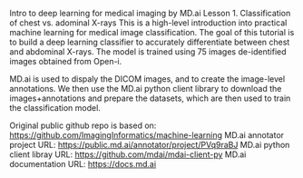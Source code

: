 Intro to deep learning for medical imaging by MD.ai
Lesson 1. Classification of chest vs. adominal X-rays
This is a high-level introduction into practical machine learning for medical image classification. The goal of this tutorial is to build a deep learning classifier to accurately differentiate between chest and abdominal X-rays. The model is trained using 75 images de-identified images obtained from Open-i.

MD.ai is used to dispaly the DICOM images, and to create the image-level annotations. We then use the MD.ai python client library to download the images+annotations and prepare the datasets, which are then used to train the classification model.

Original public github repo is based on: https://github.com/ImagingInformatics/machine-learning
MD.ai annotator project URL: https://public.md.ai/annotator/project/PVq9raBJ
MD.ai python client libray URL: https://github.com/mdai/mdai-client-py
MD.ai documentation URL: https://docs.md.ai
